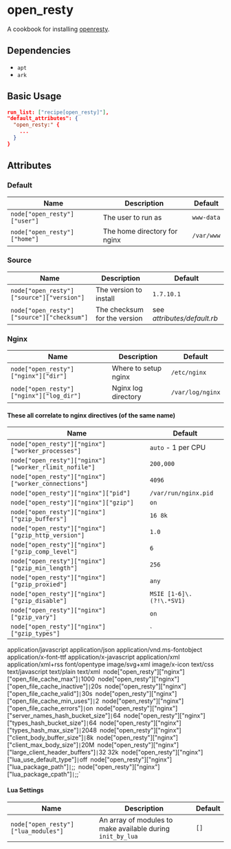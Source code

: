 # open_resty

A cookbook for installing [openresty].

## Dependencies

* `apt`
* `ark`

## Basic Usage

```json
run_list: ["recipe[open_resty]"],
"default_attributes": {
  "open_resty:" {
    ...
  }
}
```

## Attributes

### Default
Name | Description | Default
-----| ----------- | -------
`node["open_resty"]["user"]` | The user to run as | `www-data`
`node["open_resty"]["home"]` | The home directory for nginx | `/var/www`

### Source
Name | Description | Default
-----| ----------- | -------
`node["open_resty"]["source"]["version"]` | The version to install | `1.7.10.1`
`node["open_resty"]["source"]["checksum"]` | The checksum for the version | see _attributes/default.rb_

### Nginx
Name | Description | Default
-----| ----------- | -------
`node["open_resty"]["nginx"]["dir"]` | Where to setup nginx | `/etc/nginx`
`node["open_resty"]["nginx"]["log_dir"]` | Nginx log directory | `/var/log/nginx`

#### These all correlate to nginx directives (of the same name)
Name | Default
-----| -------
`node["open_resty"]["nginx"]["worker_processes"]` | `auto` - 1 per CPU
`node["open_resty"]["nginx"]["worker_rlimit_nofile"]` | `200,000`
`node["open_resty"]["nginx"]["worker_connections"]` | `4096`
`node["open_resty"]["nginx"]["pid"]` | `/var/run/nginx.pid`
`node["open_resty"]["nginx"]["gzip"]` | `on`
`node["open_resty"]["nginx"]["gzip_buffers"]` | `16 8k`
`node["open_resty"]["nginx"]["gzip_http_version"]` | `1.0`
`node["open_resty"]["nginx"]["gzip_comp_level"]` | `6`
`node["open_resty"]["nginx"]["gzip_min_length"]` | `256`
`node["open_resty"]["nginx"]["gzip_proxied"]` | `any`
`node["open_resty"]["nginx"]["gzip_disable"]` | `MSIE [1-6]\.(?!\.*SV1)`
`node["open_resty"]["nginx"]["gzip_vary"]` | `on`
`node["open_resty"]["nginx"]["gzip_types"]` | `
  application/javascript
  application/json
  application/vnd.ms-fontobject
  application/x-font-ttf
  application/x-javascript
  application/xml
  application/xml+rss
  font/opentype
  image/svg+xml
  image/x-icon
  text/css
  text/javascript
  text/plain
  text/xml`
`node["open_resty"]["nginx"]["open_file_cache_max"]` | `1000`
`node["open_resty"]["nginx"]["open_file_cache_inactive"]` | `20s`
`node["open_resty"]["nginx"]["open_file_cache_valid"]` | `30s`
`node["open_resty"]["nginx"]["open_file_cache_min_uses"]` | `2`
`node["open_resty"]["nginx"]["open_file_cache_errors"]` | `on`
`node["open_resty"]["nginx"]["server_names_hash_bucket_size"]` | `64`
`node["open_resty"]["nginx"]["types_hash_bucket_size"]` | `64`
`node["open_resty"]["nginx"]["types_hash_max_size"]` | `2048`
`node["open_resty"]["nginx"]["client_body_buffer_size"]` | `8k`
`node["open_resty"]["nginx"]["client_max_body_size"]` | `20M`
`node["open_resty"]["nginx"]["large_client_header_buffers"]` | `32 32k`
`node["open_resty"]["nginx"]["lua_use_default_type"]` | `off`
`node["open_resty"]["nginx"]["lua_package_path"]` | `;;`
`node["open_resty"]["nginx"]["lua_package_cpath"]` | `;;`

#### Lua Settings
Name | Description | Default
-----| ----------- | -------
`node["open_resty"]["lua_modules"]` | An array of modules to make available during `init_by_lua` | `[]`

[openresty]: http://www.openresty.org/
